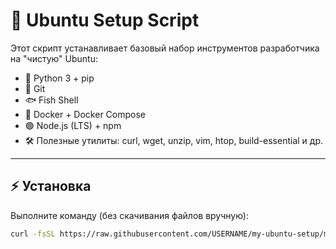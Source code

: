# 🚀 Ubuntu Setup Script

Этот скрипт устанавливает базовый набор инструментов разработчика на "чистую" Ubuntu:

- 🐍 Python 3 + pip
- 🐙 Git
- 🐟 Fish Shell
- 🐳 Docker + Docker Compose
- 🟢 Node.js (LTS) + npm
- 🛠️ Полезные утилиты: curl, wget, unzip, vim, htop, build-essential и др.

---

## ⚡ Установка

Выполните команду (без скачивания файлов вручную):

```bash
curl -fsSL https://raw.githubusercontent.com/USERNAME/my-ubuntu-setup/main/setup.sh | bash

